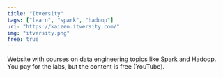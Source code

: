```yaml
---
title: "Itversity"
tags: ["learn", "spark", "hadoop"]
uri: "https://kaizen.itversity.com/"
img: "itversity.png"
free: true
---
```


Website with courses on data engineering topics like Spark and Hadoop. You pay for the labs, but the content is free (YouTube).